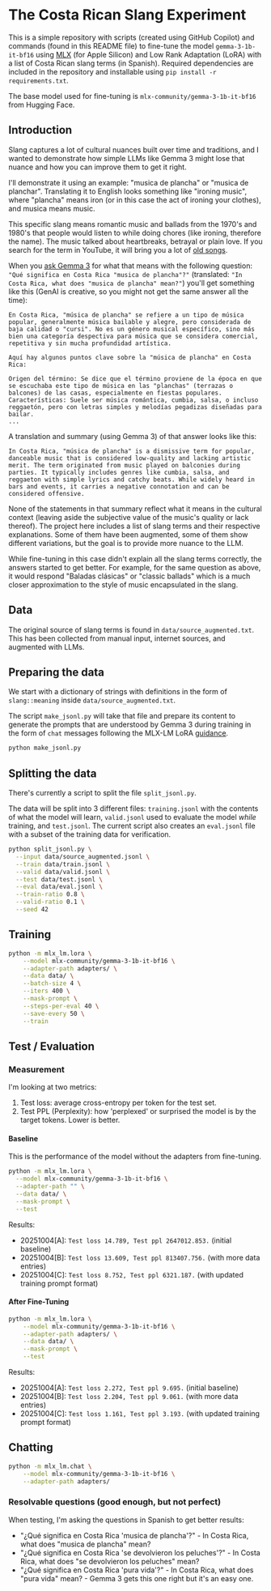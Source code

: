 # The Costa Rican Slang Experiment

This is a simple repository with scripts (created using GitHub Copilot) and commands (found in this README file) to fine-tune the model `gemma-3-1b-it-bf16` using [MLX](https://github.com/ml-explore/mlx-lm) (for Apple Silicon) and Low Rank Adaptation (LoRA) with a list of Costa Rican slang terms (in Spanish). Required dependencies are included in the repository and installable using `pip install -r requirements.txt`.

The base model used for fine-tuning is `mlx-community/gemma-3-1b-it-bf16` from Hugging Face.

## Introduction

Slang captures a lot of cultural nuances built over time and traditions, and I wanted to demonstrate how simple LLMs like Gemma 3 might lose that nuance and how you can improve them to get it right.

I'll demonstrate it using an example: "musica de plancha" or "musica de planchar". Translating it to English looks something like "ironing music", where "plancha" means iron (or in this case the act of ironing your clothes), and musica means music.

This specific slang means romantic music and ballads from the 1970's and 1980's that people would listen to while doing chores (like ironing, therefore the name). The music talked about heartbreaks, betrayal or plain love. If you search for the term in YouTube, it will bring you a lot of [old songs](https://www.youtube.com/watch?v=KT6O2AbAIsA).

When you [ask Gemma 3](https://aistudio.google.com/prompts/new_chat?model=gemma-3-27b-it) for what that means with the following question: `"Qué significa en Costa Rica "musica de plancha"?"` (translated: `"In Costa Rica, what does "musica de plancha" mean?"`) you'll get something like this (GenAI is creative, so you might not get the same answer all the time):

```text
En Costa Rica, "música de plancha" se refiere a un tipo de música popular, generalmente música bailable y alegre, pero considerada de baja calidad o "cursi". No es un género musical específico, sino más bien una categoría despectiva para música que se considera comercial, repetitiva y sin mucha profundidad artística.

Aquí hay algunos puntos clave sobre la "música de plancha" en Costa Rica:

Origen del término: Se dice que el término proviene de la época en que se escuchaba este tipo de música en las "planchas" (terrazas o balcones) de las casas, especialmente en fiestas populares.
Características: Suele ser música romántica, cumbia, salsa, o incluso reggaetón, pero con letras simples y melodías pegadizas diseñadas para bailar.
...
```

A translation and summary (using Gemma 3) of that answer looks like this:

```text
In Costa Rica, "música de plancha" is a dismissive term for popular, danceable music that is considered low-quality and lacking artistic merit. The term originated from music played on balconies during parties. It typically includes genres like cumbia, salsa, and reggaeton with simple lyrics and catchy beats. While widely heard in bars and events, it carries a negative connotation and can be considered offensive.
```

None of the statements in that summary reflect what it means in the cultural context (leaving aside the subjective value of the music's quality or lack thereof). The project here includes a list of slang terms and their respective explanations. Some of them have been augmented, some of them show different variations, but the goal is to provide more nuance to the LLM.

While fine-tuning in this case didn't explain all the slang terms correctly, the answers started to get better. For example, for the same question as above, it would respond "Baladas clásicas" or "classic ballads" which is a much closer approximation to the style of music encapsulated in the slang.

## Data

The original source of slang terms is found in `data/source_augmented.txt`. This has been collected from manual input, internet sources, and augmented with LLMs.

## Preparing the data

We start with a dictionary of strings with definitions in the form of `slang::meaning` inside `data/source_augmented.txt`.

The script `make_jsonl.py` will take that file and prepare its content to generate the prompts that are understood by Gemma 3 during training in the form of `chat` messages following the MLX-LM LoRA [guidance](https://github.com/ml-explore/mlx-lm/blob/main/mlx_lm/LORA.md#Data).

```bash
python make_jsonl.py
```

## Splitting the data

There's currently a script to split the file `split_jsonl.py`.

The data will be split into 3 different files: `training.jsonl` with the contents of what the model will learn, `valid.jsonl` used to evaluate the model *while* training, and `test.jsonl`. The current script also creates an `eval.jsonl` file with a subset of the training data for verification.

```bash
python split_jsonl.py \
  --input data/source_augmented.jsonl \
  --train data/train.jsonl \
  --valid data/valid.jsonl \
  --test data/test.jsonl \
  --eval data/eval.jsonl \
  --train-ratio 0.8 \
  --valid-ratio 0.1 \
  --seed 42
  ```

## Training

```bash
python -m mlx_lm.lora \
    --model mlx-community/gemma-3-1b-it-bf16 \
    --adapter-path adapters/ \
    --data data/ \
    --batch-size 4 \
    --iters 400 \
    --mask-prompt \
    --steps-per-eval 40 \
    --save-every 50 \
    --train
```

## Test / Evaluation

### Measurement

I'm looking at two metrics:

1. Test loss: average cross-entropy per token for the test set.
2. Test PPL (Perplexity): how 'perplexed' or surprised the model is by the target tokens. Lower is better.

#### Baseline

This is the performance of the model without the adapters from fine-tuning.

```bash
python -m mlx_lm.lora \
  --model mlx-community/gemma-3-1b-it-bf16 \
  --adapter-path "" \
  --data data/ \
  --mask-prompt \
  --test
```

Results:

- 20251004[A]: `Test loss 14.789, Test ppl 2647012.853.` (initial baseline)
- 20251004[B]: `Test loss 13.609, Test ppl 813407.756.` (with more data entries)
- 20251004[C]: `Test loss 8.752, Test ppl 6321.187.` (with updated training prompt format)

#### After Fine-Tuning

```bash
python -m mlx_lm.lora \
    --model mlx-community/gemma-3-1b-it-bf16 \
    --adapter-path adapters/ \
    --data data/ \
    --mask-prompt \
    --test
```

Results:

- 20251004[A]: `Test loss 2.272, Test ppl 9.695.` (initial baseline)
- 20251004[B]: `Test loss 2.204, Test ppl 9.061.` (with more data entries)
- 20251004[C]: `Test loss 1.161, Test ppl 3.193.` (with updated training prompt format)

## Chatting

```bash
python -m mlx_lm.chat \
    --model mlx-community/gemma-3-1b-it-bf16 \
    --adapter-path adapters/
```

### Resolvable questions (good enough, but not perfect)

When testing, I'm asking the questions in Spanish to get better results:

- "¿Qué significa en Costa Rica 'musica de plancha'?" - In Costa Rica, what does "musica de plancha" mean?
- "¿Qué significa en Costa Rica 'se devolvieron los peluches'?" - In Costa Rica, what does "se devolvieron los peluches" mean?
- "¿Qué significa en Costa Rica 'pura vida'?" - In Costa Rica, what does "pura vida" mean? - Gemma 3 gets this one right but it's an easy one.
